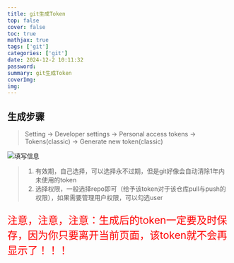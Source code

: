 ```yaml
---
title: git生成Token
top: false
cover: false
toc: true
mathjax: true
tags: ['git']
categories: ['git']
date: 2024-12-2 10:11:32
password:
summary: git生成Token
coverImg:
img:
---
```


## 生成步骤

> Setting -> Developer settings -> Personal access tokens -> Tokens(classic) -> Generate new token(classic)

![填写信息](http://pic.mrzhj.cn/blog/20241202-4.png)
>1. 有效期，自己选择，可以选择永不过期，但是git好像会自动清除1年内未使用的token
>2. 选择权限，一般选择repo即可（给予该token对于该仓库pull与push的权限），如果需要管理用户权限，可以勾选user

<p style="color:red;font-size:23px;">注意，注意，注意：生成后的token一定要及时保存，因为你只要离开当前页面，该token就不会再显示了！！！</p>